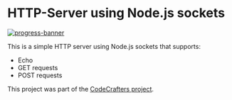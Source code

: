 
# HTTP-Server using Node.js sockets

[![progress-banner](https://backend.codecrafters.io/progress/http-server/06c12e09-6f88-4567-9d6c-30c0dd042df8)](https://app.codecrafters.io/users/omarihab99?r=2qF)

This is a simple HTTP server using Node.js sockets that supports:

- Echo
- GET requests
- POST requests

This project was part of the [CodeCrafters project](https://app.codecrafters.io/courses/http-server/introduction).
